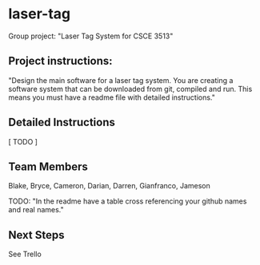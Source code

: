 # laser-tag
Group project: "Laser Tag System for CSCE 3513"

## Project instructions: 
"Design the main software for a laser tag system.  You are creating a software system that can be downloaded from git, compiled and run.  This means you must have a readme file with detailed instructions."

## Detailed Instructions
[ TODO ]  

## Team Members
Blake, Bryce, Cameron, Darian, Darren, Gianfranco, Jameson

TODO: "In the readme have a table cross referencing your github names and real names."

## Next Steps
See Trello
